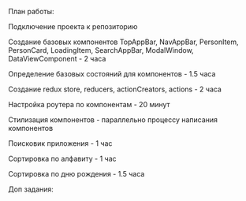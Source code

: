 План работы:

Подключение проекта к репозиторию

Создание базовых компонентов TopAppBar, NavAppBar, PersonItem, PersonCard, LoadingItem, SearchAppBar, ModalWindow, DataViewComponent - 2 часа

Определение базовых состояний для компонентов - 1.5 часа

Создание redux store, reducers, actionCreators, actions - 2 часа

Настройка роутера по компонентам - 20 минут

Стилизация компонентов - параллельно процессу написания компонентов

Поисковик приложения - 1 час

Сортировка по алфавиту - 1 час

Сортировка по дню рождения - 1.5 часа

Доп задания:
